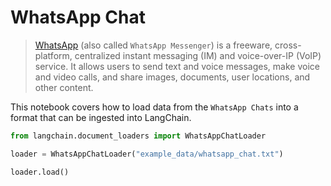 # WhatsApp Chat

>[WhatsApp](https://www.whatsapp.com/) (also called `WhatsApp Messenger`) is a freeware, cross-platform, centralized instant messaging (IM) and voice-over-IP (VoIP) service. It allows users to send text and voice messages, make voice and video calls, and share images, documents, user locations, and other content.

This notebook covers how to load data from the `WhatsApp Chats` into a format that can be ingested into LangChain.


```python
from langchain.document_loaders import WhatsAppChatLoader
```


```python
loader = WhatsAppChatLoader("example_data/whatsapp_chat.txt")
```


```python
loader.load()
```
